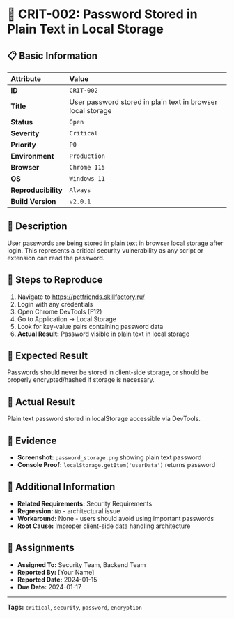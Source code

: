 # 🚨 CRIT-002: Password Stored in Plain Text in Local Storage

## 📋 Basic Information
| Attribute | Value |
| :--- | :--- |
| **ID** | `CRIT-002` |
| **Title** | User password stored in plain text in browser local storage |
| **Status** | `Open` |
| **Severity** | `Critical` |
| **Priority** | `P0` |
| **Environment** | `Production` |
| **Browser** | `Chrome 115` |
| **OS** | `Windows 11` |
| **Reproducibility** | `Always` |
| **Build Version** | `v2.0.1` |

## 📝 Description
User passwords are being stored in plain text in browser local storage after login. This represents a critical security vulnerability as any script or extension can read the password.

## 🧪 Steps to Reproduce
1. Navigate to https://petfriends.skillfactory.ru/
2. Login with any credentials
3. Open Chrome DevTools (F12)
4. Go to Application → Local Storage
5. Look for key-value pairs containing password data
6. **Actual Result:** Password visible in plain text in local storage

## 🎯 Expected Result
Passwords should never be stored in client-side storage, or should be properly encrypted/hashed if storage is necessary.

## 🐞 Actual Result
Plain text password stored in localStorage accessible via DevTools.

## 📸 Evidence
- **Screenshot:** `password_storage.png` showing plain text password
- **Console Proof:** `localStorage.getItem('userData')` returns password

## 🔧 Additional Information
- **Related Requirements:** Security Requirements
- **Regression:** `No` - architectural issue
- **Workaround:** None - users should avoid using important passwords
- **Root Cause:** Improper client-side data handling architecture

## 👥 Assignments
- **Assigned To:** Security Team, Backend Team
- **Reported By:** [Your Name]
- **Reported Date:** 2024-01-15
- **Due Date:** 2024-01-17

---

**Tags:** `critical`, `security`, `password`, `encryption`

